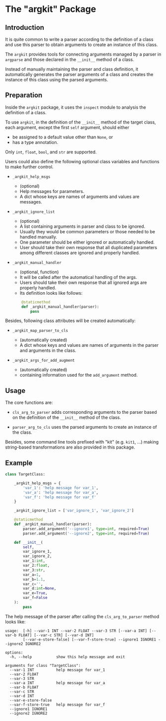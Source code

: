 # The "argkit" Package


## Introduction

It is quite common to write a parser according to the definition of a class
and use this parser to obtain arguments to create an instance of this class.

The `argkit` provides tools for connecting arguments managed by a parser in `argparse` 
and those declared in the `__init__` method of a class.

Instead of manually maintaining the parser and class definition, 
it automatically generates the parser arguments of a class 
and creates the instance of this class using the parsed arguments.

## Preparation

Inside the `argkit` package, 
it uses the `inspect` module to analysis the definition of a class.

To use `argkit`, in the definition of the `__init__` method of the target class,
each argument, except the first `self` argument, should either
- be assigned to a default value other than `None`, or
- has a type annotation.

Only `int`, `float`, `bool`, and `str` are supported.

Users could also define the following optional class variables and functions
to make further control.

- `_argkit_help_msgs`
    - (optional)
    - Help messages for parameters.
    - A dict whose keys are names of arguments and values are messages.

- `_argkit_ignore_list`
    - (optional)
    - A list containing arguments in parser and class to be ignored.
    - Usually they would be common parameters or those needed to be handled manually.
    - One parameter should be either ignored or automatically handled.
    - User should take their own response that all duplicated parameters among different classes are ignored and properly handled.

- `_argkit_manual_handler`
    - (optional, function)
    - It will be called after the automatical handling of the args.
    - Users should take their own response that all ignored args are properly handled.
    - Its definition looks like follows:
    ```python
        @staticmethod
        def _argkit_manual_handler(parser): 
            pass
    ```

Besides, following class attributes will be created automatically:

- `_argkit_map_parser_to_cls`
    - (automatically created)
    - A dict whose keys and values are names of arguments in the parser and arguments in the class.

- `_argkit_args_for_add_augment`
    - (automatically created)
    - containing information used for the `add_argument` method.


## Usage

The core functions are:

- `cls_arg_to_parser` adds corresponding arguments to the parser based on the definition of the `__init__` method of the class.

- `parser_arg_to_cls` uses the parsed arguments to create an instance of the class.

Besides, some command line tools prefixed with "kit" (e.g. `kit1`, ...)
making string-based transformations are also provided in this package.

## Example

```python
class TargetClass:

    _argkit_help_msgs = {
        'var_1': 'help message for var_1',
        'var_a': 'help message for var_a',
        'var_f': 'help message for var_f'
    }

    _argkit_ignore_list = ['var_ignore_1', 'var_ignore_2']

    @staticmethod
    def _argkit_manual_handler(parser): 
        parser.add_argument('--ignore1', type=int, required=True)
        parser.add_argument('--ignore2', type=int, required=True)

    def __init__(
        self,
        var_ignore_1,
        var_ignore_2,
        var_1:int,
        var_2:float,
        var_3:str,
        var_a=1,
        var_b=1.1,
        var_c='',
        var_d:int=None,
        var_e=True,
        var_f=False
    ):
        pass
```

The help message of the parser after calling the `cls_arg_to_parser` method looks like:

```
usage:  [-h] --var-1 INT --var-2 FLOAT --var-3 STR [--var-a INT] [--var-b FLOAT] [--var-c STR] [--var-d INT]
        [--var-e-store-false] [--var-f-store-true] --ignore1 IGNORE1 --ignore2 IGNORE2

options:
  -h, --help           show this help message and exit

arguments for class "TargetClass":
  --var-1 INT          help message for var_1
  --var-2 FLOAT
  --var-3 STR
  --var-a INT          help message for var_a
  --var-b FLOAT
  --var-c STR
  --var-d INT
  --var-e-store-false
  --var-f-store-true   help message for var_f
  --ignore1 IGNORE1
  --ignore2 IGNORE2
```
